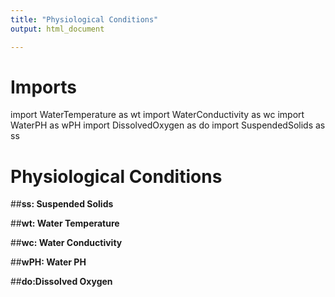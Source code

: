 ```yaml
---
title: "Physiological Conditions"
output: html_document 

---
```


# Imports

import WaterTemperature as wt
import WaterConductivity as wc
import WaterPH as wPH
import DissolvedOxygen as do
import SuspendedSolids as ss

# Physiological Conditions 

##__ss: Suspended Solids__ 

##__wt: Water Temperature__ 
 
##__wc: Water Conductivity__

##__wPH: Water PH__

##__do:Dissolved Oxygen__ 
